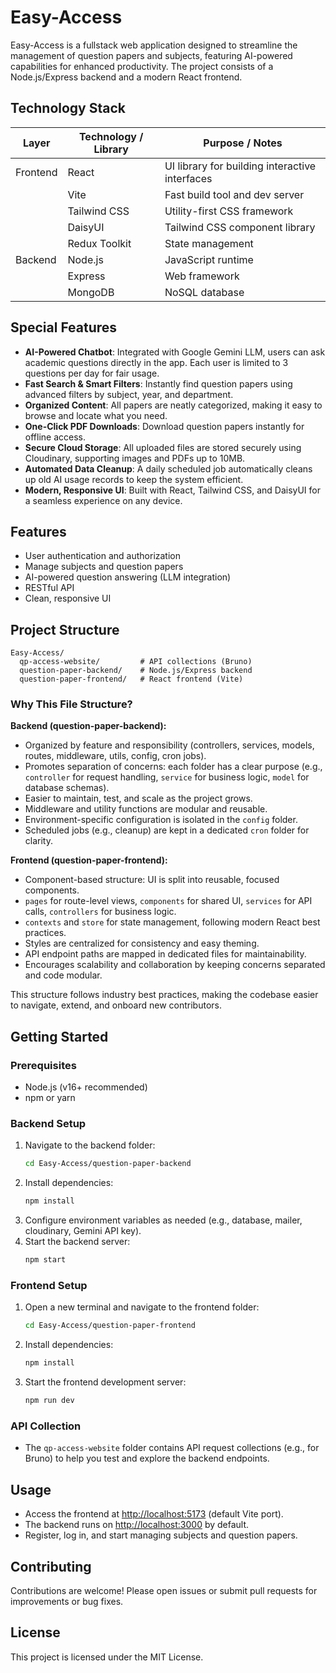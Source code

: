 # Easy-Access

Easy-Access is a fullstack web application designed to streamline the management of question papers and subjects, featuring AI-powered capabilities for enhanced productivity. The project consists of a Node.js/Express backend and a modern React frontend.

## Technology Stack

| Layer      | Technology / Library         | Purpose / Notes                                |
|------------|-----------------------------|-------------------------------------------------|
| Frontend   | React                       | UI library for building interactive interfaces  |
|            | Vite                        | Fast build tool and dev server                  |
|            | Tailwind CSS                | Utility-first CSS framework                     |
|            | DaisyUI                     | Tailwind CSS component library                  |
|            | Redux Toolkit               | State management                                |
| Backend    | Node.js                     | JavaScript runtime                              |
|            | Express                     | Web framework                                   |
|            | MongoDB                     | NoSQL database                                  |


## Special Features

- **AI-Powered Chatbot**: Integrated with Google Gemini LLM, users can ask academic questions directly in the app. Each user is limited to 3 questions per day for fair usage.
- **Fast Search & Smart Filters**: Instantly find question papers using advanced filters by subject, year, and department.
- **Organized Content**: All papers are neatly categorized, making it easy to browse and locate what you need.
- **One-Click PDF Downloads**: Download question papers instantly for offline access.
- **Secure Cloud Storage**: All uploaded files are stored securely using Cloudinary, supporting images and PDFs up to 10MB.
- **Automated Data Cleanup**: A daily scheduled job automatically cleans up old AI usage records to keep the system efficient.
- **Modern, Responsive UI**: Built with React, Tailwind CSS, and DaisyUI for a seamless experience on any device.

## Features
- User authentication and authorization
- Manage subjects and question papers
- AI-powered question answering (LLM integration)
- RESTful API
- Clean, responsive UI

## Project Structure
```
Easy-Access/
  qp-access-website/         # API collections (Bruno)
  question-paper-backend/    # Node.js/Express backend
  question-paper-frontend/   # React frontend (Vite)
```

### Why This File Structure?

**Backend (question-paper-backend):**
- Organized by feature and responsibility (controllers, services, models, routes, middleware, utils, config, cron jobs).
- Promotes separation of concerns: each folder has a clear purpose (e.g., `controller` for request handling, `service` for business logic, `model` for database schemas).
- Easier to maintain, test, and scale as the project grows.
- Middleware and utility functions are modular and reusable.
- Environment-specific configuration is isolated in the `config` folder.
- Scheduled jobs (e.g., cleanup) are kept in a dedicated `cron` folder for clarity.

**Frontend (question-paper-frontend):**
- Component-based structure: UI is split into reusable, focused components.
- `pages` for route-level views, `components` for shared UI, `services` for API calls, `controllers` for business logic.
- `contexts` and `store` for state management, following modern React best practices.
- Styles are centralized for consistency and easy theming.
- API endpoint paths are mapped in dedicated files for maintainability.
- Encourages scalability and collaboration by keeping concerns separated and code modular.

This structure follows industry best practices, making the codebase easier to navigate, extend, and onboard new contributors.

## Getting Started

### Prerequisites
- Node.js (v16+ recommended)
- npm or yarn

### Backend Setup
1. Navigate to the backend folder:
   ```bash
   cd Easy-Access/question-paper-backend
   ```
2. Install dependencies:
   ```bash
   npm install
   ```
3. Configure environment variables as needed (e.g., database, mailer, cloudinary, Gemini API key).
4. Start the backend server:
   ```bash
   npm start
   ```

### Frontend Setup
1. Open a new terminal and navigate to the frontend folder:
   ```bash
   cd Easy-Access/question-paper-frontend
   ```
2. Install dependencies:
   ```bash
   npm install
   ```
3. Start the frontend development server:
   ```bash
   npm run dev
   ```

### API Collection
- The `qp-access-website` folder contains API request collections (e.g., for Bruno) to help you test and explore the backend endpoints.

## Usage
- Access the frontend at [http://localhost:5173](http://localhost:5173) (default Vite port).
- The backend runs on [http://localhost:3000](http://localhost:3000) by default.
- Register, log in, and start managing subjects and question papers.

## Contributing
Contributions are welcome! Please open issues or submit pull requests for improvements or bug fixes.

## License
This project is licensed under the MIT License.
